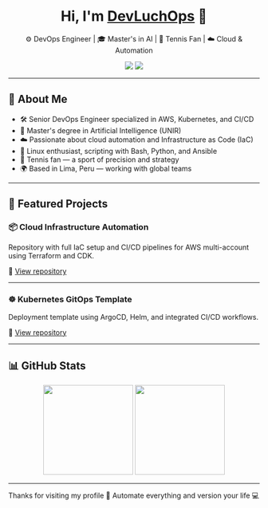 <div align="center">
  <h1>Hi, I'm <a href="https://github.com/DevLuchOps">DevLuchOps</a> 👋</h1>
  <p>⚙️ DevOps Engineer | 🎓 Master's in AI | 🎾 Tennis Fan | ☁️ Cloud & Automation</p>
  <p>
    <a href="https://github.com/DevLuchOps"><img src="https://img.shields.io/github/followers/DevLuchOps?label=GitHub&style=social" /></a>
    <a href="https://www.linkedin.com/in/luis-valencia-avellaneda/"><img src="https://img.shields.io/badge/LinkedIn-Profile-blue?style=social&logo=linkedin" /></a>
  </p>
</div>

---

## 🧠 About Me

- 🛠️ Senior DevOps Engineer specialized in AWS, Kubernetes, and CI/CD
- 🤖 Master's degree in Artificial Intelligence (UNIR)
- ☁️ Passionate about cloud automation and Infrastructure as Code (IaC)
- 🐧 Linux enthusiast, scripting with Bash, Python, and Ansible
- 🎾 Tennis fan — a sport of precision and strategy
- 🌍 Based in Lima, Peru — working with global teams

---

## 🚀 Featured Projects

### 📦 Cloud Infrastructure Automation
Repository with full IaC setup and CI/CD pipelines for AWS multi-account using Terraform and CDK.

🔗 [View repository](https://github.com/DevLuchOps/aws-pipeline-automation)

---

### ☸️ Kubernetes GitOps Template
Deployment template using ArgoCD, Helm, and integrated CI/CD workflows.

🔗 [View repository](https://github.com/DevLuchOps/k8s-gitops-template)

---

## 📊 GitHub Stats
<div align="center">
  <img height="180em" src="https://github-readme-stats.vercel.app/api?username=DevLuchOps&show_icons=true&theme=github_dark&include_all_commits=true&count_private=true"/>
  <img height="180em" src="https://github-readme-stats.vercel.app/api/top-langs/?username=DevLuchOps&layout=compact&langs_count=8&theme=github_dark"/>
</div>

---

Thanks for visiting my profile 🙌 Automate everything and version your life 💻
